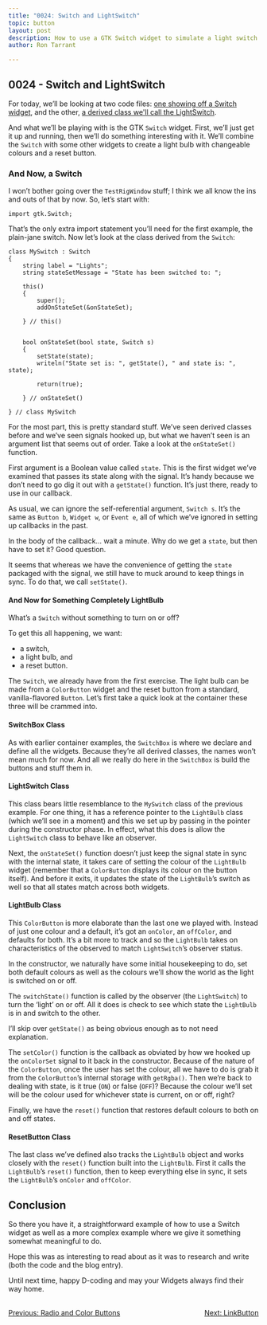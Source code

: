```yaml
---
title: "0024: Switch and LightSwitch"
topic: button
layout: post
description: How to use a GTK Switch widget to simulate a light switch - a D language tutorial.
author: Ron Tarrant

---
```



## 0024 - Switch and LightSwitch

For today, we’ll be looking at two code files: [one showing off a Switch widget](https://github.com/rontarrant/gtkDcoding/blob/master/010_more_buttons/button_010_03_switch.d), and the other, [a derived class we'll call the LightSwitch](https://github.com/rontarrant/gtkDcoding/blob/master/010_more_buttons/button_010_04_switch_light.d).

And what we’ll be playing with is the GTK `Switch` widget. First, we’ll just get it up and running, then we’ll do something interesting with it. We’ll combine the `Switch` with some other widgets to create a light bulb with changeable colours and a reset button.

### And Now, a Switch

I won’t bother going over the `TestRigWindow` stuff; I think we all know the ins and outs of that by now. So, let’s start with:

	import gtk.Switch;

That’s the only extra import statement you’ll need for the first example, the plain-jane switch. Now let’s look at the class derived from the `Switch`:

	class MySwitch : Switch
	{
		string label = "Lights";
		string stateSetMessage = "State has been switched to: ";
		
		this()
		{
			super();
			addOnStateSet(&onStateSet);
			
		} // this()
	
	
		bool onStateSet(bool state, Switch s)
		{
			setState(state);
			writeln("State set is: ", getState(), " and state is: ", state);
			
			return(true);
			
		} // onStateSet()
		
	} // class MySwitch

For the most part, this is pretty standard stuff. We’ve seen derived classes before and we’ve seen signals hooked up, but what we haven’t seen is an argument list that seems out of order. Take a look at the `onStateSet()` function.

First argument is a Boolean value called `state`. This is the first widget we’ve examined that passes its state along with the signal. It’s handy because we don’t need to go dig it out with a `getState()` function. It’s just there, ready to use in our callback.

As usual, we can ignore the self-referential argument, `Switch s`. It’s the same as `Button b`, `Widget w`, or `Event e`, all of which we’ve ignored in setting up callbacks in the past.

In the body of the callback… wait a minute. Why do we get a `state`, but then have to set it? Good question.

It seems that whereas we have the convenience of getting the `state` packaged with the signal, we still have to muck around to keep things in sync. To do that, we call `setState()`.

#### And Now for Something Completely LightBulb

What’s a `Switch` without something to turn on or off?

To get this all happening, we want:

- a switch,
- a light bulb, and
- a reset button.

The `Switch`, we already have from the first exercise. The light bulb can be made from a `ColorButton` widget and the reset button from a standard, vanilla-flavored `Button`. Let’s first take a quick look at the container these three will be crammed into.

#### SwitchBox Class

As with earlier container examples, the `SwitchBox` is where we declare and define all the widgets. Because they’re all derived classes, the names won’t mean much for now. And all we really do here in the `SwitchBox` is build the buttons and stuff them in.

#### LightSwitch Class

This class bears little resemblance to the `MySwitch` class of the previous example. For one thing, it has a reference pointer to the `LightBulb` class (which we’ll see in a moment) and this we set up by passing in the pointer during the constructor phase. In effect, what this does is allow the `LightSwitch` class to behave like an observer.

Next, the `onStateSet()` function doesn’t just keep the signal state in sync with the internal state, it takes care of setting the colour of the `LightBulb` widget (remember that a `ColorButton` displays its colour on the button itself). And before it exits, it updates the state of the `LightBulb`’s switch as well so that all states match across both widgets.

#### LightBulb Class

This `ColorButton` is more elaborate than the last one we played with. Instead of just one colour and a default, it’s got an `onColor`, an `offColor`, and defaults for both. It’s a bit more to track and so the `LightBulb` takes on characteristics of the observed to match `LightSwitch`’s observer status.

In the constructor, we naturally have some initial housekeeping to do, set both default colours as well as the colours we’ll show the world as the light is switched on or off.

The `switchState()` function is called by the observer (the `LightSwitch`) to turn the ‘light’ on or off. All it does is check to see which state the `LightBulb` is in and switch to the other.

I’ll skip over `getState()` as being obvious enough as to not need explanation.

The `setColor()` function is the callback as obviated by how we hooked up the `onColorSet` signal to it back in the constructor. Because of the nature of the `ColorButton`, once the user has set the colour, all we have to do is grab it from the `ColorButton`’s internal storage with `getRgba()`. Then we’re back to dealing with state, is it true (`ON`) or false (`OFF`)? Because the colour we’ll set will be the colour used for whichever state is current, on or off, right?

Finally, we have the `reset()` function that restores default colours to both on and off states.

#### ResetButton Class

The last class we’ve defined also tracks the `LightBulb` object and works closely with the `reset()` function built into the `LightBulb`. First it calls the `LightBulb`’s `reset()` function, then to keep everything else in sync, it sets the `LightBulb`’s `onColor` and `offColor`.

## Conclusion

So there you have it, a straightforward example of how to use a Switch widget as well as a more complex example where we give it something somewhat meaningful to do.

Hope this was as interesting to read about as it was to research and write (both the code and the blog entry).

Until next time, happy D-coding and may your Widgets always find their way home.


<BR>
<div style="float: left;">
	<a href="/2019/04/02/0023-radio-and-color-buttons.html">Previous: Radio and Color Buttons</a>
</div>
<div style="float: right;">
	<a href="/2019/04/09/0025-creating-and-using-a-linkbutton.html">Next: LinkButton</a>
</div>
<BR>
